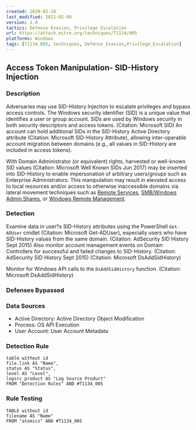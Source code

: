 ```yaml
---
created: 2020-02-18
last_modified: 2021-02-09
version: 1.0
tactics: Defense Evasion, Privilege Escalation
url: https://attack.mitre.org/techniques/T1134/005
platforms: Windows
tags: [T1134_005, techniques, Defense_Evasion,Privilege_Escalation]
---
```


## Access Token Manipulation- SID-History Injection

### Description

Adversaries may use SID-History Injection to escalate privileges and bypass access controls. The Windows security identifier (SID) is a unique value that identifies a user or group account. SIDs are used by Windows security in both security descriptors and access tokens. (Citation: Microsoft SID) An account can hold additional SIDs in the SID-History Active Directory attribute (Citation: Microsoft SID-History Attribute), allowing inter-operable account migration between domains (e.g., all values in SID-History are included in access tokens).

With Domain Administrator (or equivalent) rights, harvested or well-known SID values (Citation: Microsoft Well Known SIDs Jun 2017) may be inserted into SID-History to enable impersonation of arbitrary users/groups such as Enterprise Administrators. This manipulation may result in elevated access to local resources and/or access to otherwise inaccessible domains via lateral movement techniques such as [Remote Services](https://attack.mitre.org/techniques/T1021), [SMB/Windows Admin Shares](https://attack.mitre.org/techniques/T1021/002), or [Windows Remote Management](https://attack.mitre.org/techniques/T1021/006).

### Detection

Examine data in user?s SID-History attributes using the PowerShell <code>Get-ADUser</code> cmdlet (Citation: Microsoft Get-ADUser), especially users who have SID-History values from the same domain. (Citation: AdSecurity SID History Sept 2015) Also monitor account management events on Domain Controllers for successful and failed changes to SID-History. (Citation: AdSecurity SID History Sept 2015) (Citation: Microsoft DsAddSidHistory)

Monitor for Windows API calls to the <code>DsAddSidHistory</code> function. (Citation: Microsoft DsAddSidHistory)

### Defenses Bypassed



### Data Sources

  - Active Directory: Active Directory Object Modification
  -  Process: OS API Execution
  -  User Account: User Account Metadata
### Detection Rule

```dataview
table without id
file.link AS "Name",
status AS "Status",
level AS "Level",
logsrc_product AS "Log Source Product"
FROM "Detection Rules" AND #T1134_005
```

### Rule Testing

```dataview
TABLE without id
filename AS "Name"
FROM "atomics" AND #T1134_005
```

